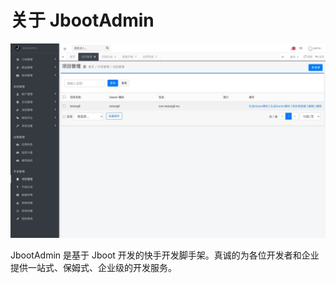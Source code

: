 

# 关于 JbootAdmin

![](./images/jbootadmin-demo.jpg)

JbootAdmin 是基于 Jboot 开发的快手开发脚手架。真诚的为各位开发者和企业提供一站式、保姆式、企业级的开发服务。


